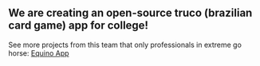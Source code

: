 ## We are creating an open-source truco (brazilian card game) app for college!

See more projects from this team that only professionals in extreme go horse: <a href="e-truco.github.io/testsite/"> Equino App </a>
